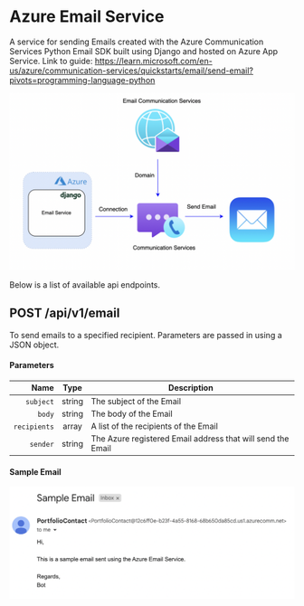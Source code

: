 # Azure Email Service
A service for sending Emails created with the Azure Communication Services Python Email SDK built using Django and hosted on Azure App Service. Link to guide: https://learn.microsoft.com/en-us/azure/communication-services/quickstarts/email/send-email?pivots=programming-language-python

![System Architecture](EmailServiceArchitecture.png)

Below is a list of available api endpoints.

## POST /api/v1/email
To send emails to a specified recipient. Parameters are passed in using a JSON object.

#### Parameters

|          Name | Type   | Description                                                                                                                                                           |
| -------------:|:-------:| --------------------------------------------------------------------------------------------------------------------------------------------------------------------- |
|     `subject` | string  | The subject of the Email                                                       |
|     `body` | string  | The body of the Email
|     `recipients` | array  | A list of the recipients of the Email
|     `sender` | string  | The Azure registered Email address that will send the Email

#### Sample Email
![Sample Email](SampleEmail.png)
